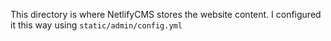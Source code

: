 This directory is where NetlifyCMS stores the website content. I configured it this way using `static/admin/config.yml`
